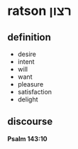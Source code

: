 # ratson רצון

## definition

- desire
- intent
- will
- want
- pleasure
- satisfaction
- delight

## discourse

**Psalm 143:10**